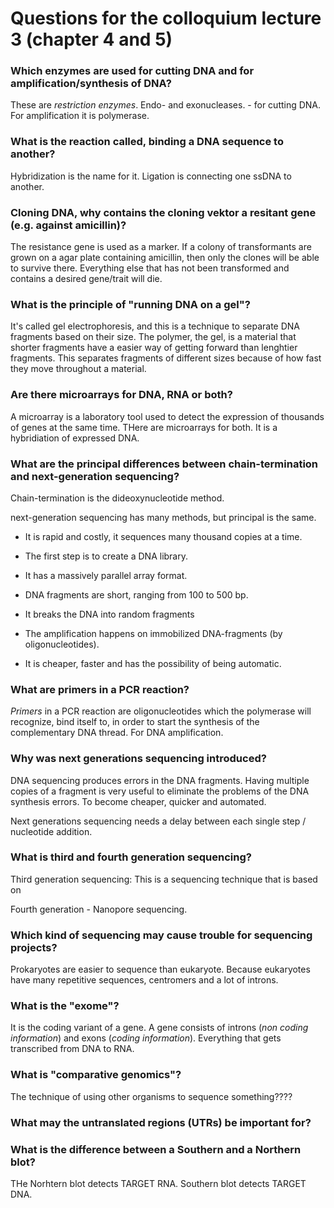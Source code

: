 # Questions for the colloquium lecture 3 (chapter 4 and 5)

### Which enzymes are used for cutting DNA and for amplification/synthesis of DNA?

These are *restriction enzymes*. Endo- and exonucleases. - for cutting DNA. For amplification it is polymerase.

### What is the reaction called, binding a DNA sequence to another?

Hybridization is the name for it. Ligation is connecting one ssDNA to another.

### Cloning DNA, why contains the cloning vektor a resitant gene (e.g. against amicillin)?

The resistance gene is used as a marker. If a colony of transformants are grown on a agar plate containing amicillin, then only the clones will be able to survive there. Everything else that has not been transformed and contains a desired gene/trait will die.

### What is the principle of "running DNA on a gel"?

It's called gel electrophoresis, and this is a technique to separate DNA fragments based on their size. The polymer, the gel, is a material that shorter fragments have a easier way of getting forward than lenghtier fragments. This separates fragments of different sizes because of how fast they move throughout a material.


### Are there microarrays for DNA, RNA or both?

A microarray is a laboratory tool used to detect the expression of thousands of genes at the same time. THere are microarrays for both. It is a hybridiation of expressed DNA.

### What are the principal differences between chain-termination and next-generation sequencing?

Chain-termination is the dideoxynucleotide method.

next-generation sequencing has many methods, but principal is the same.

* It is rapid and costly, it sequences many thousand copies at a time.

* The first step is to create a DNA library.

* It has a massively parallel array format.

* DNA fragments are short, ranging from 100 to 500 bp.

* It breaks the DNA into random fragments

* The amplification happens on immobilized DNA-fragments (by oligonucleotides).

* It is cheaper, faster and has the possibility of being automatic.

### What are primers in a PCR reaction?

*Primers* in a PCR reaction are oligonucleotides which the polymerase will recognize, bind itself to, in order to start the synthesis of the complementary DNA thread. For DNA amplification.

### Why was next generations sequencing introduced?

DNA sequencing produces errors in the DNA fragments. Having multiple copies of a fragment is very useful to eliminate the problems of the DNA synthesis errors.
To become cheaper, quicker and automated.

Next generations sequencing needs a delay between each single step / nucleotide addition.

### What is third and fourth generation sequencing?

Third generation sequencing: This is a sequencing technique that is based on


Fourth generation - Nanopore sequencing.


### Which kind of sequencing may cause trouble for sequencing projects?

Prokaryotes are easier to sequence than eukaryote. Because eukaryotes have many repetitive sequences, centromers and a lot of introns.


### What is the "exome"?

It is the coding variant of a gene. A gene consists of introns (*non coding information*) and exons (*coding information*). Everything that gets transcribed from DNA to RNA.


### What is "comparative genomics"?

The technique of using other organisms to sequence something????


### What may the untranslated regions (UTRs) be important for?





### What is the difference between a Southern and a Northern blot?

THe Norhtern blot detects TARGET RNA. Southern blot detects TARGET DNA.
